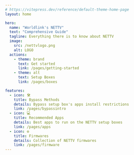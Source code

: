 ```yaml
---
# https://vitepress.dev/reference/default-theme-home-page
layout: home

hero:
  name: "Worldlink's NETTV"
  text: "Comprehensive Guide"
  tagline: Everything there is to know about NETTV
  image:
    src: /nettvlogo.png
    alt: LOGO
  actions:
    - theme: brand
      text: Get started
      link: /pages/getting-started
    - theme: alt
      text: Setup Boxes
      link: /pages/boxes

features:
  - icon: 🛠️
    title: Bypass Methods
    details: Bypass setup box's apps install restrictions
    link: /pages/bypassintro  
  - icon: 💻
    title: Recommended Apps
    details: Best apps to run on the NETTV setup boxes
    link: /pages/apps
  - icon: ⚙️
    title: Firmwares
    details: Collection of NETTV firmwares 
    link: /pages/firmware
---
```


